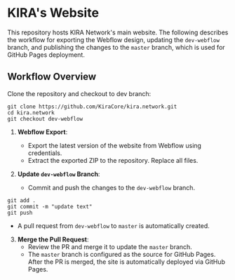 # KIRA's Website

This repository hosts KIRA Network's main website. The following describes the workflow for exporting the Webflow design, updating the `dev-webflow` branch, and publishing the changes to the `master` branch, which is used for GitHub Pages deployment.

## Workflow Overview

Clone the repository and checkout to dev branch:
```
git clone https://github.com/KiraCore/kira.network.git
cd kira.network
git checkout dev-webflow
```

1. **Webflow Export**: 
   - Export the latest version of the website from Webflow using credentials.
   - Extract the exported ZIP to the repository. Replace all files.

2. **Update `dev-webflow` Branch**:
   - Commit and push the changes to the `dev-webflow` branch.

```
git add .
git commit -m "update text"
git push
```

   - A pull request from `dev-webflow` to `master` is automatically created.

3. **Merge the Pull Request**:
   - Review the PR and merge it to update the `master` branch.
   - The `master` branch is configured as the source for GitHub Pages. After the PR is merged, the site is automatically deployed via GitHub Pages.
